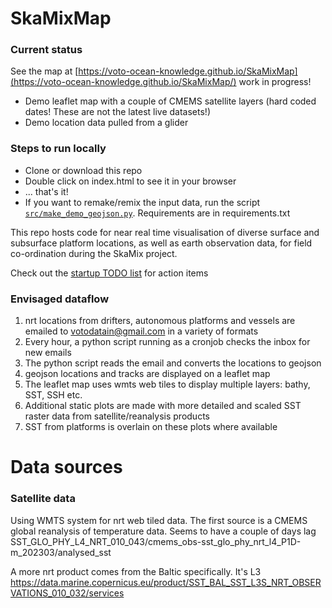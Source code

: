 # SkaMixMap

### Current status

See the map at [https://voto-ocean-knowledge.github.io/SkaMixMap](https://voto-ocean-knowledge.github.io/SkaMixMap/) work in progress!

- Demo leaflet map with a couple of CMEMS satellite layers (hard coded dates! These are not the latest live datasets!)
- Demo location data pulled from a glider

### Steps to run locally

- Clone or download this repo
- Double click on index.html to see it in your browser
- ... that's it!
- If you want to remake/remix the input data, run the script [`src/make_demo_geojson.py`](https://github.com/voto-ocean-knowledge/SkaMixMap/blob/main/src/make_demo_geojson.py). Requirements are in requirements.txt

This repo hosts code for near real time visualisation of diverse surface and subsurface platform locations, as well as earth observation data, for field co-ordination during the SkaMix project.

Check out the [startup TODO list](https://github.com/voto-ocean-knowledge/SkaMixMap/issues/1) for action items


### Envisaged dataflow

1. nrt locations from drifters, autonomous platforms and vessels are emailed to votodatain@gmail.com in a variety of formats
2. Every hour, a python script running as a cronjob checks the inbox for new emails
3. The python script reads the email and converts the locations to geojson
4. geojson locations and tracks are displayed on a leaflet map
5. The leaflet map uses wmts web tiles to display multiple layers: bathy, SST, SSH etc.
6. Additional static plots are made with more detailed and scaled SST raster data from satellite/reanalysis products
7. SST from platforms is overlain on these plots where available


# Data sources

### Satellite data

Using WMTS system for nrt web tiled data. The first source is a CMEMS global reanalysis of temperature data. Seems to have a couple of days lag SST_GLO_PHY_L4_NRT_010_043/cmems_obs-sst_glo_phy_nrt_l4_P1D-m_202303/analysed_sst

A more nrt product comes from the Baltic specifically. It's L3 https://data.marine.copernicus.eu/product/SST_BAL_SST_L3S_NRT_OBSERVATIONS_010_032/services

